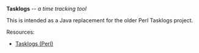 **Tasklogs** -- *a time tracking tool*

This is intended as a Java replacement for the older Perl Tasklogs project.

Resources:
* [Tasklogs (Perl)](/jonwarren/tasklogs)

